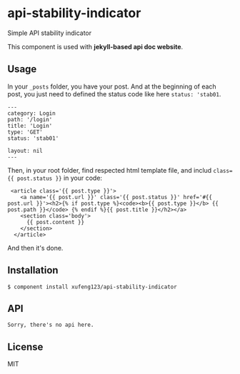 
# api-stability-indicator

  Simple API stability indicator

  This component is used with **jekyll-based api doc website**.

## Usage

  In your `_posts` folder, you have your post. And at the beginning of each post, you just need to defined the status code like here `status: 'stab01`.

``` 
---
category: Login
path: '/login'
title: 'Login'
type: 'GET'
status: 'stab01'

layout: nil
---
```
  
  Then, in your root folder, find respected html template file, and includ `class= {{ post.status }}` in your code:

```
 <article class='{{ post.type }}'>
    <a name='{{ post.url }}' class='{{ post.status }}' href='#{{ post.url }}'><h2>{% if post.type %}<code><b>{{ post.type }}</b> {{ post.path }}</code> {% endif %}{{ post.title }}</h2></a>
    <section class='body'>
      {{ post.content }}
    </section>
  </article>
```

And then it's done.

## Installation

    $ component install xufeng123/api-stability-indicator

## API

	Sorry, there's no api here.	 

## License

  MIT
